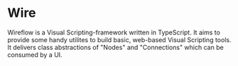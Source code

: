 # Wire
Wireflow is a Visual Scripting-framework written in TypeScript. It aims to provide some handy utilites to build basic, web-based Visual Scripting tools. It delivers class abstractions of "Nodes" and "Connections" which can be consumed by a UI.
